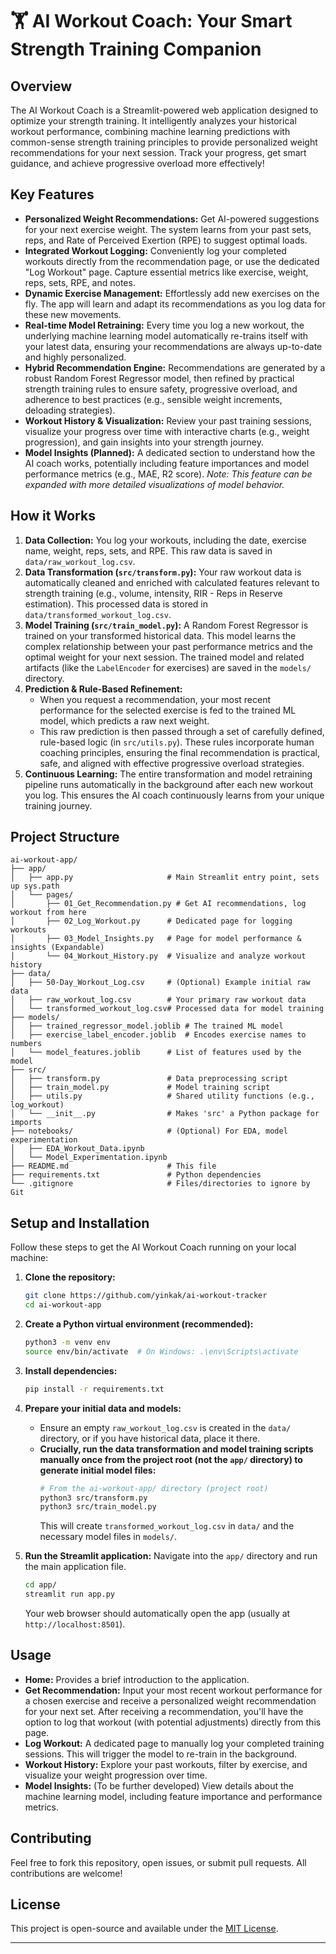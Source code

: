 # 🏋️ AI Workout Coach: Your Smart Strength Training Companion

## Overview

The AI Workout Coach is a Streamlit-powered web application designed to optimize your strength training. It intelligently analyzes your historical workout performance, combining machine learning predictions with common-sense strength training principles to provide personalized weight recommendations for your next session. Track your progress, get smart guidance, and achieve progressive overload more effectively\!

## Key Features

  * **Personalized Weight Recommendations:** Get AI-powered suggestions for your next exercise weight. The system learns from your past sets, reps, and Rate of Perceived Exertion (RPE) to suggest optimal loads.
  * **Integrated Workout Logging:** Conveniently log your completed workouts directly from the recommendation page, or use the dedicated "Log Workout" page. Capture essential metrics like exercise, weight, reps, sets, RPE, and notes.
  * **Dynamic Exercise Management:** Effortlessly add new exercises on the fly. The app will learn and adapt its recommendations as you log data for these new movements.
  * **Real-time Model Retraining:** Every time you log a new workout, the underlying machine learning model automatically re-trains itself with your latest data, ensuring your recommendations are always up-to-date and highly personalized.
  * **Hybrid Recommendation Engine:** Recommendations are generated by a robust Random Forest Regressor model, then refined by practical strength training rules to ensure safety, progressive overload, and adherence to best practices (e.g., sensible weight increments, deloading strategies).
  * **Workout History & Visualization:** Review your past training sessions, visualize your progress over time with interactive charts (e.g., weight progression), and gain insights into your strength journey.
  * **Model Insights (Planned):** A dedicated section to understand how the AI coach works, potentially including feature importances and model performance metrics (e.g., MAE, R2 score). *Note: This feature can be expanded with more detailed visualizations of model behavior.*

## How it Works

1.  **Data Collection:** You log your workouts, including the date, exercise name, weight, reps, sets, and RPE. This raw data is saved in `data/raw_workout_log.csv`.
2.  **Data Transformation (`src/transform.py`):** Your raw workout data is automatically cleaned and enriched with calculated features relevant to strength training (e.g., volume, intensity, RIR - Reps in Reserve estimation). This processed data is stored in `data/transformed_workout_log.csv`.
3.  **Model Training (`src/train_model.py`):** A Random Forest Regressor is trained on your transformed historical data. This model learns the complex relationship between your past performance metrics and the optimal weight for your next session. The trained model and related artifacts (like the `LabelEncoder` for exercises) are saved in the `models/` directory.
4.  **Prediction & Rule-Based Refinement:**
      * When you request a recommendation, your most recent performance for the selected exercise is fed to the trained ML model, which predicts a raw next weight.
      * This raw prediction is then passed through a set of carefully defined, rule-based logic (in `src/utils.py`). These rules incorporate human coaching principles, ensuring the final recommendation is practical, safe, and aligned with effective progressive overload strategies.
5.  **Continuous Learning:** The entire transformation and model retraining pipeline runs automatically in the background after each new workout you log. This ensures the AI coach continuously learns from your unique training journey.

## Project Structure

```
ai-workout-app/
├── app/
│   ├── app.py                     # Main Streamlit entry point, sets up sys.path
│   └── pages/
│       ├── 01_Get_Recommendation.py # Get AI recommendations, log workout from here
│       ├── 02_Log_Workout.py      # Dedicated page for logging workouts
│       ├── 03_Model_Insights.py   # Page for model performance & insights (Expandable)
│       └── 04_Workout_History.py  # Visualize and analyze workout history
├── data/
│   ├── 50-Day_Workout_Log.csv     # (Optional) Example initial raw data
│   ├── raw_workout_log.csv        # Your primary raw workout data
│   └── transformed_workout_log.csv# Processed data for model training
├── models/
│   ├── trained_regressor_model.joblib # The trained ML model
│   ├── exercise_label_encoder.joblib  # Encodes exercise names to numbers
│   └── model_features.joblib      # List of features used by the model
├── src/
│   ├── transform.py               # Data preprocessing script
│   ├── train_model.py             # Model training script
│   ├── utils.py                   # Shared utility functions (e.g., log_workout)
│   └── __init__.py                # Makes 'src' a Python package for imports
├── notebooks/                     # (Optional) For EDA, model experimentation
│   ├── EDA_Workout_Data.ipynb
│   └── Model_Experimentation.ipynb
├── README.md                      # This file
├── requirements.txt               # Python dependencies
└── .gitignore                     # Files/directories to ignore by Git
```

## Setup and Installation

Follow these steps to get the AI Workout Coach running on your local machine:

1.  **Clone the repository:**

    ```bash
    git clone https://github.com/yinkak/ai-workout-tracker
    cd ai-workout-app
    ```

2.  **Create a Python virtual environment (recommended):**

    ```bash
    python3 -m venv env
    source env/bin/activate  # On Windows: .\env\Scripts\activate
    ```

3.  **Install dependencies:**

    ```bash
    pip install -r requirements.txt
    ```

4.  **Prepare your initial data and models:**

      * Ensure an empty `raw_workout_log.csv` is created in the `data/` directory, or if you have historical data, place it there.
      * **Crucially, run the data transformation and model training scripts manually once from the project root (not the `app/` directory) to generate initial model files:**
        ```bash
        # From the ai-workout-app/ directory (project root)
        python3 src/transform.py
        python3 src/train_model.py
        ```
        This will create `transformed_workout_log.csv` in `data/` and the necessary model files in `models/`.

5.  **Run the Streamlit application:**
    Navigate into the `app/` directory and run the main application file.

    ```bash
    cd app/
    streamlit run app.py
    ```

    Your web browser should automatically open the app (usually at `http://localhost:8501`).

## Usage

  * **Home:** Provides a brief introduction to the application.
  * **Get Recommendation:** Input your most recent workout performance for a chosen exercise and receive a personalized weight recommendation for your next set. After receiving a recommendation, you'll have the option to log that workout (with potential adjustments) directly from this page.
  * **Log Workout:** A dedicated page to manually log your completed training sessions. This will trigger the model to re-train in the background.
  * **Workout History:** Explore your past workouts, filter by exercise, and visualize your weight progression over time.
  * **Model Insights:** (To be further developed) View details about the machine learning model, including feature importance and performance metrics.

## Contributing

Feel free to fork this repository, open issues, or submit pull requests. All contributions are welcome\!

## License

This project is open-source and available under the [MIT License](https://opensource.org/licenses/MIT).

-----